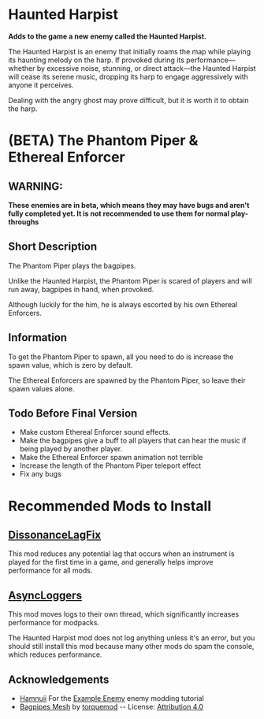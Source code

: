 # Haunted Harpist
**Adds to the game a new enemy called the Haunted Harpist.**
<p>The Haunted Harpist is an enemy that initially roams the map while playing its haunting melody on the harp. If provoked during its performance—whether by excessive noise, stunning, or direct attack—the Haunted Harpist will cease its serene music, dropping its harp to engage aggressively with anyone it perceives.</p>

<p>Dealing with the angry ghost may prove difficult, but it is worth it to obtain the harp.</p>

# (BETA) The Phantom Piper & Ethereal Enforcer
## WARNING: 
**These enemies are in beta, which means they may have bugs and aren't fully completed yet. It is not recommended to use them for normal play-throughs**

## Short Description
The Phantom Piper plays the bagpipes.

Unlike the Haunted Harpist, the Phantom Piper is scared of players and will run away, bagpipes in hand, when provoked.

Although luckily for the him, he is always escorted by his own Ethereal Enforcers.

## Information

To get the Phantom Piper to spawn, all you need to do is increase the spawn value, which is zero by default.

The Ethereal Enforcers are spawned by the Phantom Piper, so leave their spawn values alone.

## Todo Before Final Version

- Make custom Ethereal Enforcer sound effects.
- Make the bagpipes give a buff to all players that can hear the music if being played by another player.
- Make the Ethereal Enforcer spawn animation not terrible
- Increase the length of the Phantom Piper teleport effect
- Fix any bugs

# Recommended Mods to Install

## [DissonanceLagFix](https://thunderstore.io/c/lethal-company/p/linkoid/DissonanceLagFix/) 
This mod reduces any potential lag that occurs when an instrument is played for the first time in a game, and generally helps improve performance for all mods.

## [AsyncLoggers](https://thunderstore.io/c/lethal-company/p/mattymatty/AsyncLoggers/)
This mod moves logs to their own thread, which significantly increases performance for modpacks.

The Haunted Harpist mod does not log anything unless it's an error, but you should still install this mod because many other mods do spam the console, which reduces performance.

## Acknowledgements

- [Hamnuii](https://github.com/Hamunii) For the [Example Enemy](https://lethal.wiki/dev/apis/lethallib/custom-enemies/overview) enemy modding tutorial
- [Bagpipes Mesh](https://sketchfab.com/3d-models/bagpipes-mesh-free-to-download-48214a76a8694f64be9fe75225a51a57) by [torquemod](https://sketchfab.com/torquemod) -- License: [Attribution 4.0](https://creativecommons.org/licenses/by/4.0/)